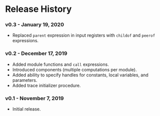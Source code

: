 # Release History

### v0.3 - January 19, 2020

* Replaced `parent` expression in input registers with `childof` and `peerof` expressions.

### v0.2 - December 17, 2019

* Added module functions and `call` expressions.
* Introduced components (multiple computations per module).
* Added ability to specify handles for constants, local variables, and parameters.
* Added trace initializer procedure.

### v0.1 - November 7, 2019

* Initial release.